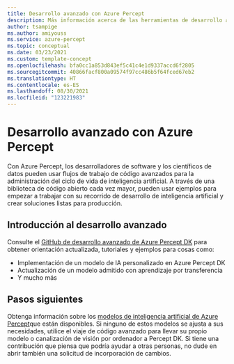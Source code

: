 ```yaml
---
title: Desarrollo avanzado con Azure Percept
description: Más información acerca de las herramientas de desarrollo avanzado en Azure Percept
author: tsampige
ms.author: amiyouss
ms.service: azure-percept
ms.topic: conceptual
ms.date: 03/23/2021
ms.custom: template-concept
ms.openlocfilehash: bfa0cc1a853d843ef5c41c4e1d9337accd6f2805
ms.sourcegitcommit: 40866facf800a09574f97cc486b5f64fced67eb2
ms.translationtype: HT
ms.contentlocale: es-ES
ms.lasthandoff: 08/30/2021
ms.locfileid: "123221983"
---
```

# <a name="advanced-development-with-azure-percept"></a>Desarrollo avanzado con Azure Percept

Con Azure Percept, los desarrolladores de software y los científicos de datos pueden usar flujos de trabajo de código avanzados para la administración del ciclo de vida de inteligencia artificial. A través de una biblioteca de código abierto cada vez mayor, pueden usar ejemplos para empezar a trabajar con su recorrido de desarrollo de inteligencia artificial y crear soluciones listas para producción.

## <a name="get-started-with-advanced-development"></a>Introducción al desarrollo avanzado

Consulte el [GitHub de desarrollo avanzado de Azure Percept DK](https://github.com/microsoft/azure-percept-advanced-development) para obtener orientación actualizada, tutoriales y ejemplos para cosas como:

- Implementación de un modelo de IA personalizado en Azure Percept DK
- Actualización de un modelo admitido con aprendizaje por transferencia
- Y mucho más

## <a name="next-steps"></a>Pasos siguientes

Obtenga información sobre los [modelos de inteligencia artificial de Azure Percept](./overview-ai-models.md)que están disponibles. Si ninguno de estos modelos se ajusta a sus necesidades, utilice el viaje de código avanzado para llevar su propio modelo o canalización de visión por ordenador a Percept DK. Si tiene una contribución que piensa que podría ayudar a otras personas, no dude en abrir también una solicitud de incorporación de cambios.